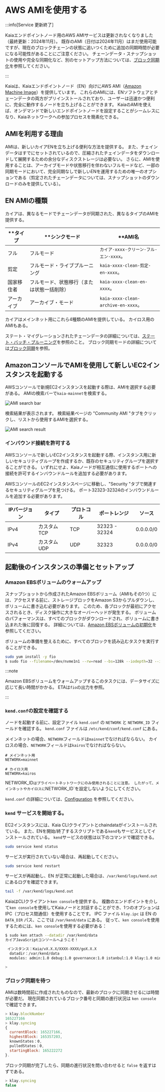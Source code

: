 # AWS AMIを使用する

:::info[Service 更新終了］

Kaiaエンドポイントノード用のAWS AMIサービスは更新されなくなりました（最終更新：2024年11月）。 既存のAMI（日付は2024年11月）はまだ使用可能ですが、現在のブロックチェーンの状態に追いつくために追加の同期時間が必要になる可能性があることにご注意ください。 チェーンデータ・スナップショットの使用や完全な同期化など、別のセットアップ方法については、[ブロック同期化](../../learn/storage/block-sync.md)を参照してください。

:::

Kaiaは、Kaiaエンドポイントノード（EN）向けにAWS AMI（[Amazon Machine Image](https://docs.aws.amazon.com/AWSEC2/latest/UserGuide/AMIs.html)）を提供しています。 これらのAMIには、ENソフトウェアとチェーンデータの両方がプリインストールされており、ユーザーは迅速かつ便利に、完全に動作するノードを立ち上げることができます。 KaiaのAMIを使えば、オンデマンドで新しいエンドポイントノードを設定することがシームレスになり、Kaiaネットワークへの参加プロセスを簡素化できる。

## AMIを利用する理由

AMIは、新しいカイアENを立ち上げる便利な方法を提供する。 また、チェインデータはすでにセットされているので、圧縮されたチェインデータをダウンロードして展開するための余分なディスクストレージは必要ない。 さらに、AMIを使用することは、アーカイブモードや状態移行を伴わないフルモードなど、一部の同期モードにおいて、完全同期なしで新しいENを運用するための唯一のオプションである（剪定されたチェーンデータについては、スナップショットのダウンロードのみを提供している）。

## EN AMIの種類

カイアは、異なるモードでチェーンデータが同期された、異なるタイプのAMIを提供する。

| \*\*タイプ | \*\*シンクモード            | \*\*AMI名                           |
| ------- | --------------------- | ---------------------------------- |
| フル      | フルモード                 | `カイア-xxxx-クリーン-フル-エン-xxxx`。        |
| 剪定      | フルモード・ライブプルーニング       | `kaia-xxxx-clean-剪定-en-xxxx`。      |
| 国家移住者   | フルモード、状態移行（または状態一括削除） | `kaia-xxxx-clean-en-xxxx`。         |
| アーカイブ   | アーカイブ・モード             | `kaia-xxxx-clean-archive-en-xxxx`。 |

カイアはメインネット用にこれら4種類のAMIを提供している。 カイロス用のAMIもある。

ステート・マイグレーションされたチェーンデータの詳細については、[ステート・バッチ・プルーニング](../../../learn/storage/state-pruning/#state-batch-pruning-state-migration)を参照のこと。
ブロック同期モードの詳細については[ブロック同期](../../learn/storage/block-sync.md)を参照。

## AmazonコンソールでAMIを使用して新しいEC2インスタンスを起動する

AWSコンソールで新規EC2インスタンスを起動する際は、AMIを選択する必要がある。 AMIの検索バーで`kaia-mainnet`を検索する。

![AMI search bar](/img/misc/ami_search.png)

検索結果が表示されます。 検索結果ページの "Community AMI "タブをクリックし、リストから使用するAMIを選択する。

![AMI search result](/img/misc/ami_select.png)

### インバウンド接続を許可する

AWSコンソールで新しいEC2インスタンスを起動する際、インスタンス用に新しいセキュリティグループを作成するか、既存のセキュリティグループを選択することができる。 いずれにせよ、Kaiaノードが相互通信に使用するポートへの接続を許可するインバウンドルールを追加する必要があります。

AWSコンソールのEC2インスタンスページに移動し、"Security "タブで関連するセキュリティグループを見つける。 ポート32323-32324のインバウンドルールを追加する必要があります。

| IPバージョン | タイプ     | プロトコル | ポートレンジ        | ソース                                                       |
| ------- | ------- | ----- | ------------- | --------------------------------------------------------- |
| IPv4    | カスタムTCP | TCP   | 32323 - 32324 | 0.0.0.0/0 |
| IPv4    | カスタムUDP | UDP   | 32323         | 0.0.0.0/0 |

## 起動後のインスタンスの準備とセットアップ

### Amazon EBSボリュームのウォームアップ

スナップショットから作成されたAmazon EBSボリューム（AMIもその1つ）には、アクセスする前に、ストレージブロックをAmazon S3からプルダウンし、ボリュームに書き込む必要があります。 このため、各ブロックが最初にアクセスされるとき、ディスク操作に大きなオーバーヘッドが発生する。 ボリュームのパフォーマンスは、すべてのブロックがダウンロードされ、ボリュームに書き込まれた後に回復する。 詳細については、[Amazon EBSボリュームの初期化](https://docs.aws.amazon.com/ebs/latest/userguide/ebs-initialize.html)を参照してください。

ボリュームの準備を整えるために、すべてのブロックを読み込むタスクを実行することができる。

```bash
sudo yum install -y fio
$ sudo fio --filename=/dev/nvme1n1 --rw=read --bs=128k --iodepth=32 --ioengine=libaio --direct=1 --name=volume-initialize
```

:::note

Amazon EBSボリュームをウォームアップするこのタスクには、データサイズに応じて長い時間がかかる。 ETAは`fio`の出力を参照。

:::

### `kend.conf`の設定を確認する

ノードを起動する前に、設定ファイル `kend.conf` の `NETWORK` と `NETWORK_ID` フィールドを確認する。 `kend.conf` ファイルは `/etc/kend/conf/kend.conf` にある。

メインネットの場合、`NETWORK`フィールドは`mainnet`でなければならない。 カイロスの場合、`NETWORK`フィールドは`kairos`でなければならない。

```
# メインネット用
NETWORK=mainnet

# カイロス用
NETWORK=kairos
```

NETWORK_ID`はプライベートネットワークにのみ使用されることに注意。 したがって、メインネットやカイロスに`NETWORK_ID\`を設定しないようにしてください。

`kend.conf` の詳細については、[Configuration](configuration.md) を参照してください。

### `kend` サービスを開始する。

EC2インスタンスには、Kaia CLIクライアントとchaindataがインストールされている。 また、ENを開始/終了するスクリプトである`kend`もサービスとしてインストールされている。 `kend`サービスの状態は以下のコマンドで確認できる。

```bash
sudo service kend status
```

サービスが実行されていない場合は、再起動してください。

```bash
sudo service kend restart
```

サービスが再起動し、EN が正常に起動した場合は、`/var/kend/logs/kend.out` にあるログを確認できます。

```bash
tail -f /var/kend/logs/kend.out
```

KaiaはCLIクライアント`ken console`を提供する。 複数のエンドポイントを介して`ken console`を使用してKaiaノードと対話することができ、1つのオプションはIPC（プロセス間通信）を使用することです。 IPC ファイル `klay.ipc` は EN の `DATA_DIR` パス、ここでは `/var/kend/data` にある。 従って、`ken console`を使用するためには、`ken console`を使用する必要がある：

```bash
$ sudo ken attach --datadir /var/kend/data
カイアJavaScriptコンソールへようこそ！

 インスタンス：Kaia/vX.X.X/XXXX-XXXX/goX.X.X
  datadir：/var/kend/data
  modules: admin:1.0 debug:1.0 governance:1.0 istanbul:1.0 klay:1.0 miner:1.0 net:1.0 personal:1.0 rpc:1.0 txpool:1.0

>
```

### ブロック同期を待つ

AMIは数時間前に作成されたものなので、最新のブロックに同期させるには時間が必要だ。 現在同期されているブロック番号と同期の進行状況は `ken console` で確認できます。

```js
> klay.blockNumber
165227166
> klay.syncing
{
  currentBlock: 165227166,
  highestBlock: 165357203,
  knownStates：0,
  pulledStates：0,
  startingBlock: 165222272
}.
```

ブロック同期が完了したら、同期の進行状況を問い合わせると `false` を返すはずである。

```js
> klay.syncing
false
```
